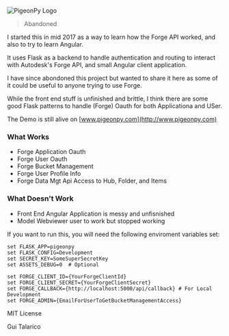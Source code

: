 ![PigeonPy Logo](https://github.com/gtalarico/pigeonpy/blob/master/pigeonpy/static/img/src/logo_logo.png)
> Abandoned



I started this in mid 2017 as a way to learn how the Forge API worked, and also to try to learn Angular.

It uses Flask as a backend to handle authentication and routing to interact with Autodesk's Forge API, and small Angular client application.

I have since abondoned this project but wanted to share it here as some of it could be useful to anyone trying to use Forge. 

While the front end stuff is unfinished and brittle, I think there are some good Flask patterns 
to handle (Forge) Oauth for both Applicationa and USer.

The Demo is still alive on [www.pigeonpy.com](http://www.pigeonpy.com)

### What Works
* Forge Application Oauth
* Forge User Oauth
* Forge Bucket Management
* Forge User Profile Info
* Forge Data Mgt Api Access to Hub, Folder, and Items

### What Doesn't Work
* Front End Angular Application is messy and unfisnished
* Model Webviewer user to work but stopped working


If you want to run this, you will need the following enviroment variables set:

```
set FLASK_APP=pigeonpy
set FLASK_CONFIG=Development
set SECRET_KEY=SomeSuperSecretKey
set ASSETS_DEBUG=0  # Optional

set FORGE_CLIENT_ID={YourForgeClientId}
set FORGE_CLIENT_SECRET={YourForgeClientSecret}
set FORGE_CALLBACK={http://localhost:5000/api/callback} # For Local Development
set FORGE_ADMIN={EmailForUserToGetBucketManagementAccess}
```

MIT License

Gui Talarico
